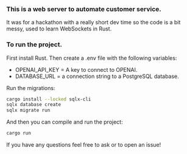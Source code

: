 ### This is a web server to automate customer service.

It was for a hackathon with a really short dev time so the code is a bit messy, used to learn WebSockets in Rust. 

### To run the project.

First install Rust.
Then create a .env file with the following variables:
- OPENAI_API_KEY = A key to connect to OPENAI. 
- DATABASE_URL = a connection string to a PostgreSQL database.

Run the migrations:

```bash
cargo install --locked sqlx-cli
sqlx database create
sqlx migrate run
```

And then you can compile and run the project:

```bash
cargo run
```

If you have any questions feel free to ask or to open an issue!
